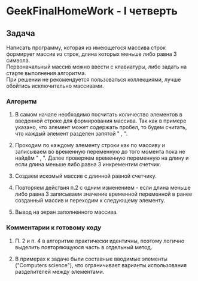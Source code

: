 # GeekFinalHomeWork - I четверть

## Задача

  Написать программу, которая из имеющегося массива строк формирует массив из строк, длина которых меньше либо равна 3 символа. <br>
  Первоначальный массив можно ввести с клавиатуры, либо задать на старте выполнения алгоритма. <br>
  При решении не рекомендуется пользоваться коллекциями, лучше обойтись исключительно массивами. <br>

### **Алгоритм**

  1. <p>В самом начале необходимо посчитать количество элементов в введенной строке для формирования массива. Так как в примере указано, что элемент может содержать пробел, то будем считать, что каждый элемент разделен запятой " , ".<br></p>

  2. <p>Проходим по каждому элементу строки как по массиву и записываем во временную переменную до того момента пока не найдём " , ". Далее проверяем временную переменную на длину и если длина меньше либо равна 3 инкрементим счетчик.</p>

  3. <p>Создаем искомый массив с длинной равной счетчику.</p>

  4. <p>Повторяем действия п.2  с одним изменением - если длина меньше либо равна 3 записываем значение временной переменной в ранее созданный массив и переходим к следующему элементу.</p>

  5. <p>Вывод на экран заполненного массива.</p>

### **Комментарии к готовому коду**

  1. <p>П. 2 и п. 4 в алгоритме практически идентичны, поэтому логично выделить повторяющуюся часть в отдельный метод.<br></p>

  2. <p>В примерах к задаче были составные вводимые элементы ("Computers science"), что ограничивает варианты использования разделителей между элементами.<br></p>